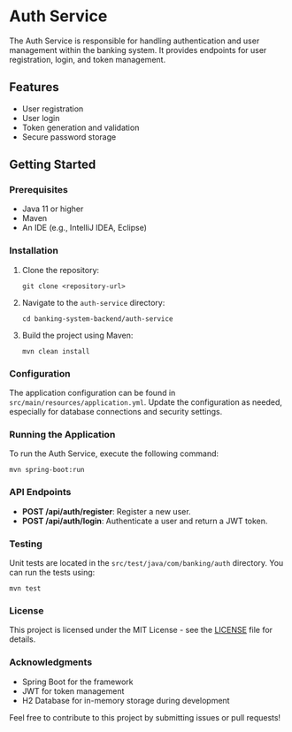 # Auth Service

The Auth Service is responsible for handling authentication and user management within the banking system. It provides endpoints for user registration, login, and token management.

## Features

- User registration
- User login
- Token generation and validation
- Secure password storage

## Getting Started

### Prerequisites

- Java 11 or higher
- Maven
- An IDE (e.g., IntelliJ IDEA, Eclipse)

### Installation

1. Clone the repository:
   ```
   git clone <repository-url>
   ```

2. Navigate to the `auth-service` directory:
   ```
   cd banking-system-backend/auth-service
   ```

3. Build the project using Maven:
   ```
   mvn clean install
   ```

### Configuration

The application configuration can be found in `src/main/resources/application.yml`. Update the configuration as needed, especially for database connections and security settings.

### Running the Application

To run the Auth Service, execute the following command:
```
mvn spring-boot:run
```

### API Endpoints

- **POST /api/auth/register**: Register a new user.
- **POST /api/auth/login**: Authenticate a user and return a JWT token.

### Testing

Unit tests are located in the `src/test/java/com/banking/auth` directory. You can run the tests using:
```
mvn test
```

### License

This project is licensed under the MIT License - see the [LICENSE](LICENSE) file for details.

### Acknowledgments

- Spring Boot for the framework
- JWT for token management
- H2 Database for in-memory storage during development

Feel free to contribute to this project by submitting issues or pull requests!